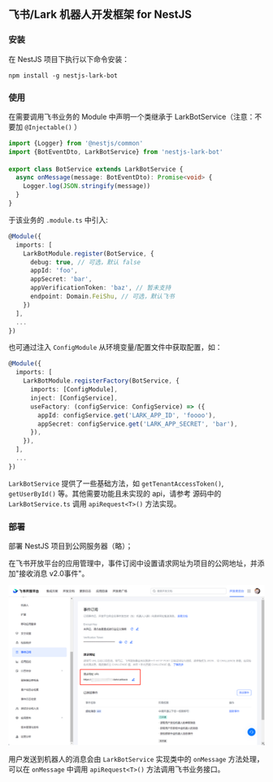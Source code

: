 ## 飞书/Lark 机器人开发框架 for NestJS

### 安装

在 NestJS 项目下执行以下命令安装：

```shell
npm install -g nestjs-lark-bot
```
### 使用

在需要调用飞书业务的 Module 中声明一个类继承于 LarkBotService（注意：不要加 `@Injectable()` ）

```typescript
import {Logger} from '@nestjs/common'
import {BotEventDto, LarkBotService} from 'nestjs-lark-bot'

export class BotService extends LarkBotService {
  async onMessage(message: BotEventDto): Promise<void> {
    Logger.log(JSON.stringify(message))
  }
}
```

于该业务的 `.module.ts` 中引入:

```typescript
@Module({
  imports: [
    LarkBotModule.register(BotService, {
      debug: true, // 可选，默认 false
      appId: 'foo',
      appSecret: 'bar',
      appVerificationToken: 'baz', // 暂未支持
      endpoint: Domain.FeiShu, // 可选，默认飞书
    })
  ],
  ...
})
```

也可通过注入 `ConfigModule` 从环境变量/配置文件中获取配置，如：

```typescript
@Module({
  imports: [
    LarkBotModule.registerFactory(BotService, {
      imports: [ConfigModule],
      inject: [ConfigService],
      useFactory: (configService: ConfigService) => ({
        appId: configService.get('LARK_APP_ID', 'foooo'),
        appSecret: configService.get('LARK_APP_SECRET', 'bar'),
      }),
    }),
  ],
  ...
})
```

`LarkBotService` 提供了一些基础方法，如 `getTenantAccessToken()`, `getUserById()` 等。其他需要功能且未实现的 api，请参考 源码中的`LarkBotService.ts` 调用 `apiRequest<T>()` 方法实现。

### 部署

部署 NestJS 项目到公网服务器（略）；

在飞书开放平台的应用管理中，事件订阅中设置请求网址为项目的公网地址，并添加"接收消息 v2.0事件"。

![](bot_deploy.png)

用户发送到机器人的消息会由 `LarkBotService` 实现类中的 `onMessage` 方法处理，可以在 `onMessage` 中调用 `apiRequest<T>()` 方法调用飞书业务接口。
